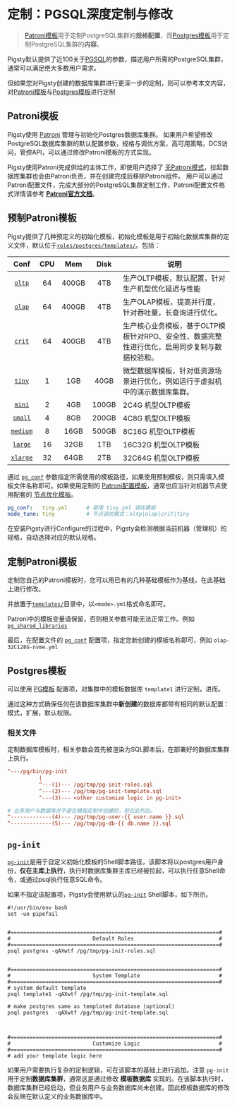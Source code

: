 # 定制：PGSQL深度定制与修改

> [Patroni模板](#Patorni模板)用于定制PostgreSQL集群的**规格配置**，而[Postgres模板](#Postgres模板)用于定制PostgreSQL集群的**内容**。

Pigsty默认提供了近100关于[PGSQL](v-pgsql.md)的参数，描述用户所需的PostgreSQL集群，通常可以满足绝大多数用户需求。

但如果您对Pigsty创建的数据库集群进行更深一步的定制，则可以参考本文内容，对[Patroni模板](#Patroni模板)与[Postgres模板](#Postgres模板)进行定制


## Patroni模板

Pigsty使用 [Patroni](https://github.com/zalando/patroni) 管理与初始化Postgres数据库集群。
如果用户希望修改PostgreSQL数据库集群的默认配置参数，规格与调优方案，高可用策略，DCS访问，管控API，可以通过修改Patroni模板的方式实现。

Pigsty使用Patroni完成供给的主体工作，即使用户选择了 [无Patroni模式](v-pgsql.md#patroni_mode)，拉起数据库集群也会由Patroni负责，并在创建完成后移除Patroni组件。
用户可以通过Patroni配置文件，完成大部分的PostgreSQL集群定制工作，Patroni配置文件格式详情请参考 [**Patroni官方文档**](https://patroni.readthedocs.io/en/latest/SETTINGS.html)。


## 预制Patroni模板

Pigsty提供了几种预定义的初始化模板，初始化模板是用于初始化数据库集群的定义文件，默认位于[`roles/postgres/templates/`](https://github.com/Vonng/pigsty/tree/master/roles/postgres/templates)。包括：


|     Conf     | CPU  |  Mem  | Disk  | 说明 |
| :--------------: | :--: | :---: | :---: | ----- |
|     [`oltp`](https://github.com/Vonng/pigsty/blob/master/roles/postgres/templates/oltp.yml)           |  64  | 400GB |  4TB  |  生产OLTP模板，默认配置，针对生产机型优化延迟与性能  |
|     [`olap`](https://github.com/Vonng/pigsty/blob/master/roles/postgres/templates/olap.yml)           |  64  | 400GB |  4TB  |  生产OLAP模板，提高并行度，针对吞吐量，长查询进行优化。  |
|     [`crit`](https://github.com/Vonng/pigsty/blob/master/roles/postgres/templates/crit.yml)           |  64  | 400GB |  4TB  |  生产核心业务模板，基于OLTP模板针对RPO、安全性、数据完整性进行优化，启用同步复制与数据校验和。  |
|     [`tiny`](https://github.com/Vonng/pigsty/blob/master/roles/postgres/templates/tiny.yml)      |  1   |  1GB  | 40GB  | 微型数据库模板，针对低资源场景进行优化，例如运行于虚拟机中的演示数据库集群。 |
|     [`mini`](https://github.com/Vonng/pigsty/blob/master/roles/postgres/templates/mini.yml)      |  2   |  4GB  | 100GB | 2C4G 机型OLTP模板 |
|     [`small`](https://github.com/Vonng/pigsty/blob/master/roles/postgres/templates/small.yml)      |  4   |  8GB  | 200GB | 4C8G 机型OLTP模板 |
|     [`medium`](https://github.com/Vonng/pigsty/blob/master/roles/postgres/templates/medium.yml)     |  8   | 16GB  | 500GB | 8C16G 机型OLTP模板 |
|     [`large`](https://github.com/Vonng/pigsty/blob/master/roles/postgres/templates/large.yml)      |  16  | 32GB  |  1TB  |  16C32G 机型OLTP模板  |
|     [`xlarge`](https://github.com/Vonng/pigsty/blob/master/roles/postgres/templates/xlarge.yml)     |  32  | 64GB  |  2TB  |  32C64G 机型OLTP模板  |


通过 [`pg_conf`](v-pgsql.md#pg_conf) 参数指定所需使用的模板路径，如果使用预制模板，则只需填入模板文件名称即可。如果使用定制的 [Patroni配置模板](v-pgsql.md#pg_conf)，通常也应当针对机器节点使用配套的 [节点优化模板](v-nodes.md#node_tune)。

```yaml
pg_conf:   tiny.yml      # 使用 tiny.yml 调优模板
node_tune: tiny          # 节点调优模式：oltp|olap|crit|tiny
```

在安装Pigsty进行Configure的过程中，Pigsty会检测根据当前机器（管理机）的规格，自动选择对应的默认规格。



## 定制Patroni模板


定制您自己的Patroni模板时，您可以用已有的几种基础模板作为基线，在此基础上进行修改。

并放置于[`templates/`](https://github.com/Vonng/pigsty/tree/master/roles/postgres/templates)目录中，以`<mode>.yml`格式命名即可。

Patroni中的模板变量请保留，否则相关参数可能无法正常工作。例如 [`pg_shared_libraries`](v-pgsql.md#pg_shared_libraries)

最后，在配置文件的 [`pg_conf`](v-pgsql.md#pg_conf) 配置项，指定您新创建的模板名称即可，例如 `olap-32C128G-nvme.yml`



## Postgres模板

可以使用 [PG模板](v-pgsql.md) 配置项，对集群中的模板数据库 `template1` 进行定制，进而。

通过这种方式确保任何在该数据库集群中**新创建**的数据库都带有相同的默认配置：模式，扩展，默认权限。


### 相关文件

定制数据库模板时，相关参数会首先被渲染为SQL脚本后，在部署好的数据库集群上执行。


```ini
^---/pg/bin/pg-init
          |
          ^---(1)--- /pg/tmp/pg-init-roles.sql
          ^---(2)--- /pg/tmp/pg-init-template.sql
          ^---(3)--- <other customize logic in pg-init>

# 业务用户与数据库并不是在模版定制中创建的，但在此列出。
^-------------(4)--- /pg/tmp/pg-user-{{ user.name }}.sql
^-------------(5)--- /pg/tmp/pg-db-{{ db.name }}.sql
```

## `pg-init`

[`pg-init`](v-pgsql.md#pg_init)是用于自定义初始化模板的Shell脚本路径，该脚本将以postgres用户身份，**仅在主库上执行**，执行时数据库集群主库已经被拉起，可以执行任意Shell命令，或通过psql执行任意SQL命令。

如果不指定该配置项，Pigsty会使用默认的[`pg-init`](https://github.com/Vonng/pigsty/blob/master/roles/postgres/templates/pg-init) Shell脚本，如下所示。

```shell
#!/usr/bin/env bash
set -uo pipefail


#==================================================================#
#                          Default Roles                           #
#==================================================================#
psql postgres -qAXwtf /pg/tmp/pg-init-roles.sql


#==================================================================#
#                          System Template                         #
#==================================================================#
# system default template
psql template1 -qAXwtf /pg/tmp/pg-init-template.sql

# make postgres same as templated database (optional)
psql postgres  -qAXwtf /pg/tmp/pg-init-template.sql



#==================================================================#
#                          Customize Logic                         #
#==================================================================#
# add your template logic here
```

如果用户需要执行复杂的定制逻辑，可在该脚本的基础上进行追加。注意 `pg-init` 用于定制**数据库集群**，通常这是通过修改 **模板数据库** 实现的。在该脚本执行时，数据库集群已经启动，但业务用户与业务数据库尚未创建。因此模板数据库的修改会反映在默认定义的业务数据库中。

